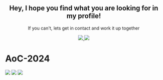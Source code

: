 <div id="header" align="center">

## Hey, I hope you find what you are looking for in my profile!
If you can't, lets get in contact and work it up together

<div id="badges">
<a href="http://www.linkedin.com/in/solrak">
<img src="https://img.shields.io/badge/LinkedIn-blue?logo=linkedin&logoColor=white&style=for-the-badge"/>
</a>
<a href="mailto:luiscarlos.quesada@ucr.ac.cr">
<img src="https://img.shields.io/badge/Gmail-D14836?style=for-the-badge&logo=gmail&logoColor=white"/>
</a>
</div>
</div>

# AoC-2024


![](https://img.shields.io/badge/day%20📅-10-blue)
![](https://img.shields.io/badge/stars%20⭐-7-yellow)
![](https://img.shields.io/badge/days%20completed-3-red)
